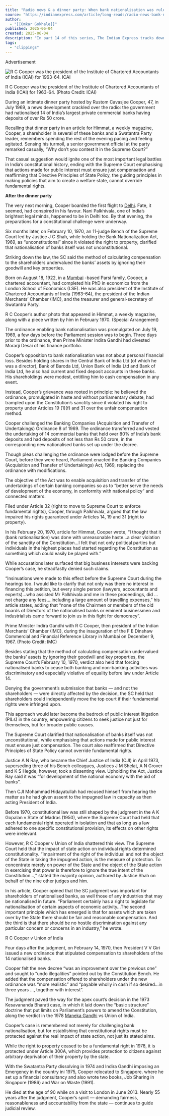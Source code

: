 ```yaml
---
title: "Radio news & a dinner party: When bank nationalisation was ruled ‘unconstitutional’ over unfair compensation method"
source: "https://indianexpress.com/article/long-reads/radio-news-bank-nationalisation-rustom-cavasjee-cooperrustom-cavasjee-cooper-10047080/?ref=hometop_hp"
author:
  - "[[Omkar Gokhale]]"
published: 2025-06-04
created: 2025-06-04
description: "In part 14 of this series, The Indian Express tracks down the women and men who reshaped the Republic"
tags:
  - "clippings"
---
```

Advertisement

![R C Cooper was the president of the Institute of Chartered Accountants of India (ICAI) for 1963-64. ICAI](https://images.indianexpress.com/2025/06/Rustom-Cavasjee-Cooper.jpg?w=640)

R C Cooper was the president of the Institute of Chartered Accountants of India (ICAI) for 1963-64. (Photo Credit: ICAI)

During an intimate dinner party hosted by Rustom Cavasjee Cooper, 47, in July 1969, a news development crackled over the radio: the government had nationalised 14 of India’s largest private commercial banks having deposits of over Rs 50 crore.

Recalling that dinner party in an article for Himmat, a weekly magazine, Cooper, a shareholder in several of these banks and a Swatantra Party leader, remembers spending the rest of the evening pacing and feeling agitated. Sensing his turmoil, a senior government official at the party remarked casually, “Why don’t you contest it in the Supreme Court?”

That casual suggestion would ignite one of the most important legal battles in India’s constitutional history, ending with the Supreme Court emphasising that actions made for public interest must ensure just compensation and reaffirming that Directive Principles of State Policy, the guiding principles in making policies that aim to create a welfare state, cannot override fundamental rights.

**After the dinner party**

The very next morning, Cooper boarded the first flight to [Delhi](https://indianexpress.com/section/cities/delhi/). Fate, it seemed, had conspired in his favour. Nani Palkhivala, one of India’s brightest legal minds, happened to be in Delhi too. By that evening, the preparations for a constitutional challenge were underway.

Six months later, on February 10, 1970, an 11-judge Bench of the Supreme Court led by Justice J C Shah, while holding the Bank Nationalization Act, 1969, as “unconstitutional” since it violated the right to property, clarified that nationalisation of banks itself was not unconstitutional.

Striking down the law, the SC said the method of calculating compensation to the shareholders undervalued the banks’ assets by ignoring their goodwill and key properties.

Born on August 18, 1922, in a [Mumbai](https://indianexpress.com/section/cities/mumbai/) -based Parsi family, Cooper, a chartered accountant, had completed his PhD in economics from the London School of Economics (LSE). He was also president of the Institute of Chartered Accountants of India (1963-64), the president of the Indian Merchants’ Chamber (IMC), and the treasurer and general-secretary of Swatantra Party.

R C Cooper’s author photo that appeared in Himmat, a weekly magazine, along with a piece written by him in February 1970. (Special Arrangement)

The ordinance enabling bank nationalisation was promulgated on July 19, 1969, a few days before the Parliament session was to begin. Three days prior to the ordinance, then Prime Minister Indira Gandhi had divested Morarji Desai of his finance portfolio.

Cooper’s opposition to bank nationalisation was not about personal financial loss. Besides holding shares in the Central Bank of India Ltd (of which he was a director), Bank of Baroda Ltd, Union Bank of India Ltd and Bank of India Ltd, he also had current and fixed deposit accounts in these banks. His shareholdings were modest, entitling him to cash compensation in any event.

Instead, Cooper’s grievance was rooted in principle: he believed the ordinance, promulgated in haste and without parliamentary debate, had trampled upon the Constitution’s sanctity since it violated his right to property under Articles 19 (1)(f) and 31 over the unfair compensation method.

Cooper challenged the Banking Companies (Acquisition and Transfer of Undertakings) Ordinance 8 of 1969. The ordinance transferred and vested the undertaking of 14 commercial banks that held over 80% of India’s bank deposits and had deposits of not less than Rs 50 crore, in the corresponding new nationalised banks set up under the decree.

Though pleas challenging the ordinance were lodged before the Supreme Court, before they were heard, Parliament enacted the Banking Companies (Acquisition and Transfer of Undertakings) Act, 1969, replacing the ordinance with modifications.

The objective of the Act was to enable acquisition and transfer of the undertakings of certain banking companies so as to “better serve the needs of development of the economy, in conformity with national policy” and connected matters.

Filed under Article 32 (right to move to Supreme Court to enforce fundamental rights), Cooper, through Palkhivala, argued that the law impaired his rights guaranteed under Articles 14, 19 and 31 (right to property).

In his February 20, 1970, article for Himmat, Cooper wrote, “I thought that it (bank nationalisation) was done with unreasonable haste…a clear violation of the sanctity of the Constitution…I felt that not only political parties but individuals in the highest places had started regarding the Constitution as something which could easily be played with.”

While accusations later surfaced that big business interests were backing Cooper’s case, he steadfastly denied such claims.

“Insinuations were made to this effect before the Supreme Court during the hearings too. I would like to clarify that not only was there no interest in financing this petition, but every single person (lawyers, accountants and experts)…who assisted Mr Palkhivala and me in these proceedings, did …not charge any fees,…including a large amount of travelling expenses,” his article states, adding that “none of the Chairmen or members of the old boards of Directors of the nationalised banks or eminent businessmen and industrialists came forward to join us in this fight for democracy”.

Prime Minister Indira Gandhi with R C Cooper, then president of the Indian Merchants’ Chamber (IMC), during the inauguration of the F E Dinshaw Commercial and Financial Reference Library in Mumbai on December 9, 1967. (Photo Credit: IMC)

Besides stating that the method of calculating compensation undervalued the banks’ assets by ignoring their goodwill and key properties, the Supreme Court’s February 10, 1970, verdict also held that forcing nationalised banks to cease both banking and non-banking activities was discriminatory and especially violative of equality before law under Article 14.

Denying the government’s submission that banks — and not the shareholders — were directly affected by the decision, the SC held that shareholders could independently move the top court if their fundamental rights were infringed upon.

This approach would later become the bedrock of public interest litigation (PILs) in the country, empowering citizens to seek justice not just for themselves, but for broader public causes.

The Supreme Court clarified that nationalisation of banks itself was not unconstitutional, while emphasising that actions made for public interest must ensure just compensation. The court also reaffirmed that Directive Principles of State Policy cannot override fundamental rights.

Justice A N Ray, who became the Chief Justice of India (CJI) in April 1973, superseding three of his Bench colleagues, Justices J M Shelat, A N Grover and K S Hegde, however, took a dissenting view. Upholding the Act, Justice Ray said it was “for development of the national economy with the aid of banks”.

Then CJI Mohammad Hidayatullah had recused himself from hearing the matter as he had given assent to the impugned law in capacity as then acting President of India.

Before 1970, constitutional law was still shaped by the judgment in the A K Gopalan v State of Madras (1950), where the Supreme Court had held that each fundamental right operated in isolation and that as long as a law adhered to one specific constitutional provision, its effects on other rights were irrelevant.

However, R C Cooper v Union of India shattered this view. The Supreme Court held that the impact of state action on individual rights determined constitutionality. “Impairment of the right of the individual and not the object of the State in taking the impugned action, is the measure of protection. To concentrate merely on power of the State and the object of the State action in exercising that power is therefore to ignore the true intent of the Constitution…,” stated the majority opinion, authored by Justice Shah on behalf of the nine other judges and him.

In his article, Cooper opined that the SC judgment was important for shareholders of nationalised banks, as well those of any industries that may be nationalised in future. “Parliament certainly has a right to legislate for nationalisation of certain aspects of economic activity…The second important principle which has emerged is that for assets which are taken over by the State there should be fair and reasonable compensation. And the third is that there should be no hostile discrimination against any particular concern or concerns in an industry,” he wrote.

R C Cooper v Union of India

Four days after the judgment, on February 14, 1970, then President V V Giri issued a new ordinance that stipulated compensation to shareholders of the 14 nationalised banks.

Cooper felt the new decree “was an improvement over the previous one” and sought to “undo illegalities” pointed out by the Constitution Bench. He added that the compensation offered to shareholders under the new ordinance was “more realistic” and “payable wholly in cash if so desired…in three years …, together with interest”.

The judgment paved the way for the apex court’s decision in the 1973 Kesavananda Bharati case, in which it laid down the “basic structure” doctrine that put limits on Parliament’s powers to amend the Constitution, along the verdict in the 1978 [Maneka Gandhi](https://indianexpress.com/about/maneka-gandhi/) vs Union of India.

Cooper’s case is remembered not merely for challenging bank nationalisation, but for establishing that constitutional rights must be protected against the real impact of state action, not just its stated aims.

While the right to property ceased to be a fundamental right in 1978, it is protected under Article 300A, which provides protection to citizens against arbitrary deprivation of their property by the state.

With the Swatantra Party dissolving in 1974 and Indira Gandhi imposing an Emergency in the country ini 1975, Cooper relocated to Singapore. where he set up a financial consultancy and also wrote two books, Job Sharing in Singapore (1986) and War on Waste (1991).

He died at the age of 90 while on a visit to London in June 2013. Nearly 55 years after the judgment, Cooper’s spirit — demanding fairness, reasonableness and accountability from the state — continues to guide judicial review.